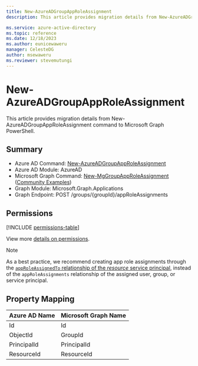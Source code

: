 ```yaml
---
title: New-AzureADGroupAppRoleAssignment
description: This article provides migration details from New-AzureADGroupAppRoleAssignment command to Microsoft Graph PowerShell.

ms.service: azure-active-directory
ms.topic: reference
ms.date: 12/18/2023
ms.author: eunicewaweru
manager: CelesteDG
author: msewaweru
ms.reviewer: stevemutungi
---
```


# New-AzureADGroupAppRoleAssignment

This article provides migration details from New-AzureADGroupAppRoleAssignment command to Microsoft Graph PowerShell.

## Summary

+ Azure AD Command: [New-AzureADGroupAppRoleAssignment](/powershell/module/azuread/new-azureadgroupapproleassignment)
+ Azure AD Module: AzureAD
+ Microsoft Graph Command: [New-MgGroupAppRoleAssignment](/powershell/module/microsoft.graph.applications/new-mggroupapproleassignment) ([Community Examples](https://github.com/orgs/msgraph/discussions?discussions_q=New-MgGroupAppRoleAssignment))
+ Graph Module: Microsoft.Graph.Applications
+ Graph Endpoint: POST /groups/{groupId}/appRoleAssignments

## Permissions

[!INCLUDE [permissions-table](~/graphref/api-reference/v1.0/includes/permissions/group-post-approleassignments-permissions.md)]

View more [details on permissions](/graph/api/group-post-approleassignments#permissions).

> [!NOTE]
> As a best practice, we recommend creating app role assignments through the [`appRoleAssignedTo` relationship of the _resource_ service principal](/graph/api/serviceprincipal-post-approleassignedto), instead of the `appRoleAssignments` relationship of the assigned user, group, or service principal.

## Property Mapping

|Azure AD Name|Microsoft Graph Name|
|---|---|
|Id|Id|
|ObjectId|GroupId|
|PrincipalId|PrincipalId|
|ResourceId|ResourceId|